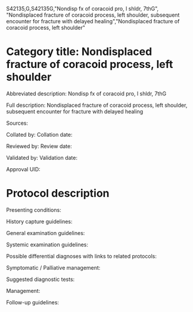 S42135,G,S42135G,"Nondisp fx of coracoid pro, l shldr, 7thG", "Nondisplaced fracture of coracoid process, left shoulder, subsequent encounter for fracture with delayed healing","Nondisplaced fracture of coracoid process, left shoulder"
# Category title: Nondisplaced fracture of coracoid process, left shoulder

Abbreviated description: Nondisp fx of coracoid pro, l shldr, 7thG

Full description: Nondisplaced fracture of coracoid process, left shoulder, subsequent encounter for fracture with delayed healing

Sources:

Collated by:
Collation date:

Reviewed by:
Review date:

Validated by:
Validation date:

Approval UID:

# Protocol description

Presenting conditions:

History capture guidelines:

General examination guidelines:

Systemic examination guidelines:

Possible differential diagnoses with links to related protocols:

Symptomatic / Palliative management:

Suggested diagnostic tests:

Management:

Follow-up guidelines:
